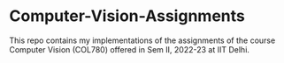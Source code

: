 # Computer-Vision-Assignments
This repo contains my implementations of the assignments of the course Computer Vision (COL780) offered in Sem II, 2022-23 at IIT Delhi.
